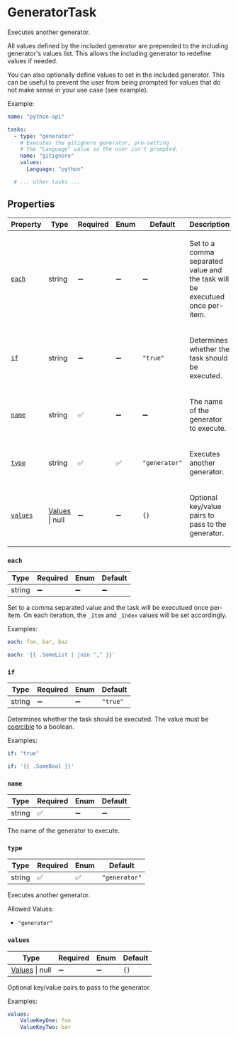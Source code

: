 # GeneratorTask

Executes another generator.

All values defined by the included generator are prepended
to the including generator's values list. This allows the
including generator to redefine values if needed.

You can also optionally define values to set in the included generator.
This can be useful to prevent the user from being prompted for
values that do not make sense in your use case (see example).

Example:

```yaml
name: "python-api"

tasks:
  - type: "generator"
    # Executes the gitignore generator, pre-setting
    # the "Language" value so the user isn't prompted.
    name: "gitignore"
    values:
      Language: "python"

  # ... other tasks ...
```

## Properties

| Property | Type | Required | Enum | Default | Description |
| -------- | ---- | -------- | ---- | ------- | ----------- |
| [`each`](#each) | string | ➖ | ➖ | ➖ | <p>Set to a comma separated value and the task will be executued once per-item. |
| [`if`](#if) | string | ➖ | ➖ | `"true"` | <p>Determines whether the task should be executed. |
| [`name`](#name) | string | ✅ | ➖ | ➖ | <p>The name of the generator to execute. |
| [`type`](#type) | string | ✅ | ✅ | `"generator"` | <p>Executes another generator. |
| [`values`](#values) | [Values](values.md#values) &#124; null | ➖ | ➖ | `{}` | <p>Optional key/value pairs to pass to the generator. |

### `each`

| Type | Required | Enum | Default |
| ---- | -------- | ---- | ------- |
| string | ➖ | ➖ | ➖ |

Set to a comma separated value and the task will be executued once per-item. On each iteration, the `_Item` and `_Index` values will be set accordingly.

Examples:

```yaml
each: foo, bar, baz
```

```yaml
each: '{{ .SomeList | join "," }}'
```

### `if`

| Type | Required | Enum | Default |
| ---- | -------- | ---- | ------- |
| string | ➖ | ➖ | `"true"` |

Determines whether the task should be executed. The value must be [coercible](https://pkg.go.dev/strconv#ParseBool) to a boolean.

Examples:

```yaml
if: "true"
```

```yaml
if: '{{ .SomeBool }}'
```

### `name`

| Type | Required | Enum | Default |
| ---- | -------- | ---- | ------- |
| string | ✅ | ➖ | ➖ |

The name of the generator to execute.

### `type`

| Type | Required | Enum | Default |
| ---- | -------- | ---- | ------- |
| string | ✅ | ✅ | `"generator"` |

Executes another generator.

Allowed Values:

- `"generator"`

### `values`

| Type | Required | Enum | Default |
| ---- | -------- | ---- | ------- |
| [Values](values.md#values) &#124; null | ➖ | ➖ | `{}` |

Optional key/value pairs to pass to the generator.

Examples:

```yaml
values:
    ValueKeyOne: foo
    ValueKeyTwo: bar
```
